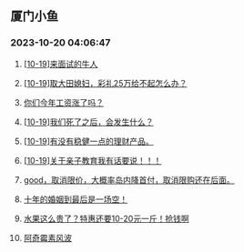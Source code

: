 ## 厦门小鱼 
### 2023-10-20 04:06:47

1. [[10-19]来面试的牛人](http://bbs.xmfish.com/read-htm-tid-18091415.html)

2. [[10-19]取大田媳妇，彩礼25万给不起怎么办？](http://bbs.xmfish.com/read-htm-tid-18091526.html)

3. [你们今年工资涨了吗？](http://bbs.xmfish.com/read-htm-tid-18091460.html)

4. [[10-19]我们死了之后，会发生什么？](http://bbs.xmfish.com/read-htm-tid-18091431.html)

5. [[10-19]有没有稳健一点的理财产品。](http://bbs.xmfish.com/read-htm-tid-18091538.html)

6. [[10-19]关于亲子教育我有话要说！！！](http://bbs.xmfish.com/read-htm-tid-18091574.html)

7. [good，取消限价，大概率岛内降首付，取消限购还在后面。](http://bbs.xmfish.com/read-htm-tid-18091610.html)

8. [十年的婚姻到最后是一场空！](http://bbs.xmfish.com/read-htm-tid-18091694.html)

9. [水果这么贵了？特惠还要10-20元一斤！抢钱啊](http://bbs.xmfish.com/read-htm-tid-18091593.html)

10. [阿奇霉素风波](http://bbs.xmfish.com/read-htm-tid-18091356.html)

